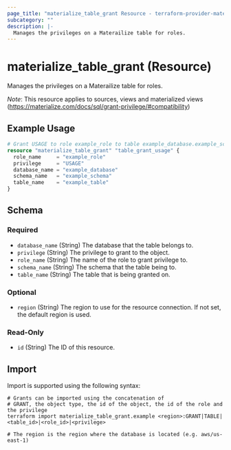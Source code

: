 ```yaml
---
page_title: "materialize_table_grant Resource - terraform-provider-materialize"
subcategory: ""
description: |-
  Manages the privileges on a Materailize table for roles.
---
```


# materialize_table_grant (Resource)

Manages the privileges on a Materailize table for roles.

*Note*: This resource applies to sources, views and materialized views (https://materialize.com/docs/sql/grant-privilege/#compatibility)

## Example Usage

```terraform
# Grant USAGE to role example_role to table example_database.example_schema.example_table
resource "materialize_table_grant" "table_grant_usage" {
  role_name     = "example_role"
  privilege     = "USAGE"
  database_name = "example_database"
  schema_name   = "example_schema"
  table_name    = "example_table"
}
```

<!-- schema generated by tfplugindocs -->
## Schema

### Required

- `database_name` (String) The database that the table belongs to.
- `privilege` (String) The privilege to grant to the object.
- `role_name` (String) The name of the role to grant privilege to.
- `schema_name` (String) The schema that the table being to.
- `table_name` (String) The table that is being granted on.

### Optional

- `region` (String) The region to use for the resource connection. If not set, the default region is used.

### Read-Only

- `id` (String) The ID of this resource.

## Import

Import is supported using the following syntax:

```shell
# Grants can be imported using the concatenation of
# GRANT, the object type, the id of the object, the id of the role and the privilege
terraform import materialize_table_grant.example <region>:GRANT|TABLE|<table_id>|<role_id>|<privilege>

# The region is the region where the database is located (e.g. aws/us-east-1)
```